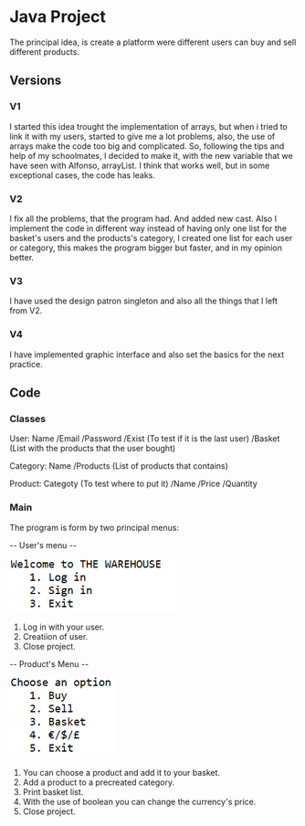 # Java Project 

The principal idea, is create a platform were different users can buy and sell different products.

## Versions

### V1

I started this idea trought the implementation of arrays, but when i tried to link it with my users, started to give me a lot problems, also, the use of arrays make the code too big and complicated. So, following the tips and help of my schoolmates, I decided to make it, with the new variable that we have seen with Alfonso, arrayList. I think that works well, but in some exceptional cases, the code has leaks.

### V2

I fix all the problems, that the program had. And added new cast. Also I implement the code in different way instead of having only one list for the basket's users and the products's category, I created one list for each user or category, this makes the program bigger but faster, and in my opinion better.

### V3

I have used the design patron singleton and also all the things that I left from V2.

### V4

I have implemented graphic interface and also set the basics for the next practice.

## Code
### Classes
User:
     Name
    /Email
    /Password
    /Exist (To test if it is the last user)
    /Basket (List with the products that the user bought)

Category:
     Name
    /Products (List of products that contains)

Product:
     Categoty (To test where to put it)
    /Name
    /Price
    /Quantity
    
### Main
The program is form by two principal menus:

-- User's menu --




![alt text](https://github.com/lfresnog/JavaProjects/blob/master/Images/corte1.PNG)

1. Log in with your user.
2. Creatiion of user.
3. Close project.


-- Product's Menu --




![alt text](https://github.com/lfresnog/JavaProjects/blob/master/Images/corte%202.PNG)

1. You can choose a product and add it to your basket.
2. Add a product to a precreated category.
3. Print basket list.
4. With the use of boolean you can change the currency's price.
5. Close project.

